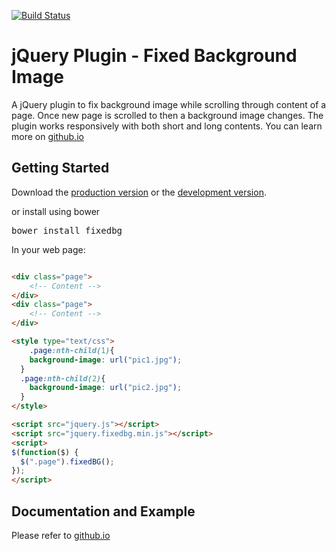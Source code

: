 [![Build Status](https://travis-ci.org/nnattawat/fixedBG.svg?branch=master)](https://travis-ci.org/nnattawat/fixedBG)
# jQuery Plugin - Fixed Background Image

A jQuery plugin to fix background image while scrolling through content of a page. Once new page is scrolled to then a background image changes. The plugin works responsively with both short and long contents. You can learn more on [github.io](http://nnattawat.github.io/fixedBG/)

## Getting Started

Download the [production version][min] or the [development version][max].

[min]: https://raw.github.com/nnattawat/fixedbg/master/dist/jquery.fixedbg.min.js
[max]: https://raw.github.com/nnattawat/fixedbg/master/dist/jquery.fixedbg.js

or install using bower

<pre>bower install fixedbg</pre>

In your web page:

```html

<div class="page">
	<!-- Content -->
</div>
<div class="page">
	<!-- Content -->
</div>

<style type="text/css">
	.page:nth-child(1){
    background-image: url("pic1.jpg");
  }
  .page:nth-child(2){
    background-image: url("pic2.jpg");
  }
</style>

<script src="jquery.js"></script>
<script src="jquery.fixedbg.min.js"></script>
<script>
$(function($) {
  $(".page").fixedBG(); 
});
</script>
```

## Documentation and Example
Please refer to [github.io](http://nnattawat.github.io/fixedBG/)
